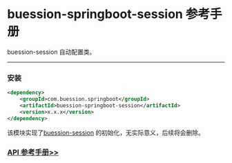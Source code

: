 # buession-springboot-session 参考手册


buession-session 自动配置类。


---


### 安装

```xml
<dependency>
    <groupId>com.buession.springboot</groupId>
    <artifactId>buession-springboot-session</artifactId>
    <version>x.x.x</version>
</dependency>
```


该模块实现了[buession-session](https://www.buession.com/manual/2.0/session/index.html) 的初始化，无实际意义，后续将会删除。


### [API 参考手册>>](https://javadoc.io/static/com.buession.springboot/buession-springboot-session/2.0.2/)